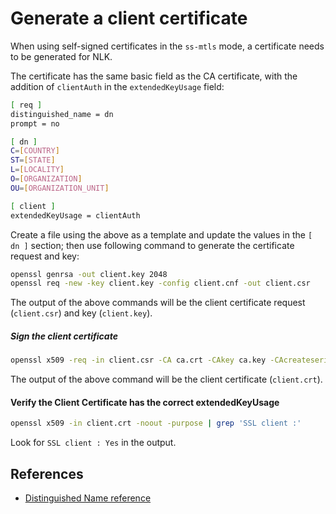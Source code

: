 # Generate a client certificate

When using self-signed certificates in the `ss-mtls` mode, a certificate needs to be generated for NLK.

The certificate has the same basic field as the CA certificate, with the addition of `clientAuth` in the `extendedKeyUsage` field:

```bash
[ req ]
distinguished_name = dn
prompt = no

[ dn ]
C=[COUNTRY]
ST=[STATE]
L=[LOCALITY]
O=[ORGANIZATION]
OU=[ORGANIZATION_UNIT]

[ client ]
extendedKeyUsage = clientAuth
```

Create a file using the above as a template and update the values in the  `[ dn ]` section; then use following command to generate the certificate request and key:

```bash 
openssl genrsa -out client.key 2048
openssl req -new -key client.key -config client.cnf -out client.csr
```

The output of the above commands will be the client certificate request (`client.csr`) and key (`client.key`).

##### Sign the client certificate

```bash
openssl x509 -req -in client.csr -CA ca.crt -CAkey ca.key -CAcreateserial -out client.crt -days 365 -sha256 -extfile client.cnf -extensions client
```

The output of the above command will be the client certificate (`client.crt`).

#### Verify the Client Certificate has the correct extendedKeyUsage

```bash
openssl x509 -in client.crt -noout -purpose | grep 'SSL client :'
```

Look for `SSL client : Yes` in the output.

## References

- [Distinguished Name reference](http://certificate.fyicenter.com/2098_OpenSSL_req_-distinguished_name_Configuration_Section.html)